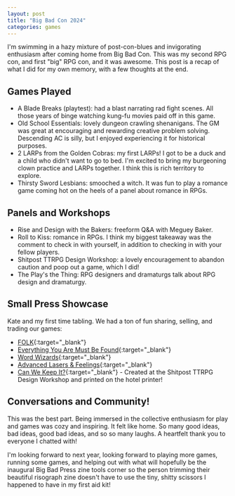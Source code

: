 ```yaml
---
layout: post
title: "Big Bad Con 2024"
categories: games
---
```


I'm swimming in a hazy mixture of post-con-blues and invigorating enthusiasm after coming home from Big Bad Con. This was my second RPG con, and first "big" RPG con, and it was awesome. This post is a recap of what I did for my own memory, with a few thoughts at the end.

## Games Played

- A Blade Breaks (playtest): had a blast narrating rad fight scenes. All those years of binge watching kung-fu movies paid off in this game.
- Old School Essentials: lovely dungeon crawling shenanigans. The GM was great at encouraging and rewarding creative problem solving. Descending AC is silly, but I enjoyed experiencing it for historical purposes.
- 2 LARPs from the Golden Cobras: my first LARPs! I got to be a duck and a child who didn't want to go to bed. I'm excited to bring my burgeoning clown practice and LARPs together. I think this is rich territory to explore.
- Thirsty Sword Lesbians: smooched a witch. It was fun to play a romance game coming hot on the heels of a panel about romance in RPGs.

## Panels and Workshops

- Rise and Design with the Bakers: freeform Q&A with Meguey Baker.
- Roll to Kiss: romance in RPGs. I think my biggest takeaway was the comment to check in with yourself, in addition to checking in with your fellow players.
- Shitpost TTRPG Design Workshop: a lovely encouragement to abandon caution and poop out a game, which I did!
- The Play's the Thing: RPG designers and dramaturgs talk about RPG design and dramaturgy.

## Small Press Showcase

Kate and my first time tabling. We had a ton of fun sharing, selling, and trading our games:

- [FOLK](https://brendanalbano.itch.io/folk){:target="_blank"}
- [Everything You Are Must Be Found](https://brendanalbano.itch.io/eyambf-playtest){:target="_blank"}
- [Word Wizards](https://brendanalbano.itch.io/word-wizards){:target="_blank"}
- [Advanced Lasers & Feelings](https://brendanalbano.itch.io/advanced-lasers-feelings){:target="_blank"}
- [Can We Keep It?](https://brendanalbano.itch.io/can-we-keep-it){:target="_blank"} - Created at the Shitpost TTRPG Design Workshop and printed on the hotel printer!

## Conversations and Community!

This was the best part. Being immersed in the collective enthusiasm for play and games was cozy and inspiring. It felt like home. So many good ideas, bad ideas, good bad ideas, and so so many laughs. A heartfelt thank you to everyone I chatted with!

I'm looking forward to next year, looking forward to playing more games, running some games, and helping out with what will hopefully be the inaugural Big Bad Press zine tools corner so the person trimming their beautiful risograph zine doesn't have to use the tiny, shitty scissors I happened to have in my first aid kit!